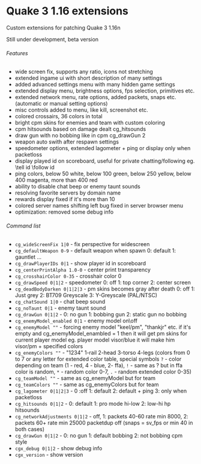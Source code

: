# Quake 3 1.16 extensions
Custom extensions for patching Quake 3 1.16n

Still under development, beta version

###### Features
- wide screen fix, supports any ratio, icons not stretching
- extended ingame ui with short description of many settings
- added advanced settings menu with many hidden game settings
- extended display menu, brightness options, fps selection, primitives etc.
- extended network menu, rate options, added packets, snaps etc. (automatic or manual setting options)
- misc controls added to menu, like kill, screenshot etc.
- colored crossairs, 36 colors in total
- bright cpm skins for enemies and team with custom coloring
- cpm hitsounds based on damage dealt cg_hitsounds
- draw gun with no bobbing like in cpm cg_drawGun 2
- weapon auto swith after respawn settings
- speedometer options, extended lagometer + ping or display only when packetloss
- display played id on scoreboard, useful for private chatting/following eg. \tell id \follow id
- ping colors, below 50 white, below 100 green, below 250 yellow, below 400 magenta, more than 400 red
- ability to disable chat beep or enemy taunt sounds
- resolving favorite servers by domain name
- rewards display fixed if it's more than 10
- colored server names shifting left bug fixed in server browser menu
- optimization: removed some debug info

###### Command list

- `cg_wideScreenFix 1|0` - fix perspective for widescreen
- `cg_defaultWeapon 0-9` - default weapon when spawn 0: default 1: gauntlet ...
- `cg_drawPlayerIDs 0|1` - show player id in scoreboard	
- `cg_centerPrintAlpha 1.0-0` - center print transparency
- `cg_crosshairColor 0-35` - crosshair color 0
- `cg_drawSpeed 0|1|2` - speedometer 0: off 1: top corner 2: center screen
- `cg_deadBodyDarken 0|1|2|3` - pm skins becomes gray after death 0: off 1: Just grey 2: BT709 Greyscale 3: Y-Greyscale (PAL/NTSC)
- `cg_chatSound 1|0` - chat beep sound
- `cg_noTaunt 0|1` - enemy taunt sound
- `cg_drawGun 0|1|2` - 0: no gun 1: bobbing gun 2: static gun no bobbing
- `cg_enemyModel_enabled 0|1` - enemy model on\off
- `cg_enemyModel ""` - forcing enemy model "keel/pm", "thankjr" etc. if it's empty and cg_enemyModel_enambled = 1 then it will get pm skins for current player model eg. player model visor/blue it will make him visor/pm + specified colors
- `cg_enemyColors ""` - "1234" 1-rail 2-head 3-torso 4-legs (colors from 0 to 7 or any letter for extended color table, special symbols  `?` - color depending on team (1 - red, 4 - blue, 2- ffa), `!` - same as ? but in ffa color is random, `*` - random color 0-7, `.` - random extended color 0-35)	
- `cg_teamModel ""` - same as cg_enemyModel but for team
- `cg_teamColors ""` - same as cg_enemyColors but for team
- `cg_lagometer 0|1|2|3` - 0 :off 1: default 2: default + ping 3: only when packetloss
- `cg_hitsounds 0|1|2` - 0: default 1: pro mode hi-low 2: low-hi hp hitsounds
- `cg_networkAdjustments 0|1|2` - off, 1: packets 40-60 rate min 8000, 2: packets 60+ rate min 25000 packetdup off (snaps = sv_fps or min 40 in both cases)
- `cg_drawGun 0|1|2` - 0: no gun 1: default bobbing 2: not bobbing cpm style
- `cgx_debug 0|1|2` - show debug info
- `cgx_version` - show version
